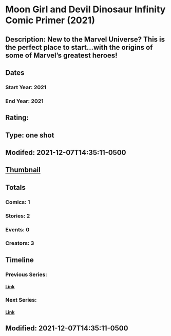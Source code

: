 # Moon Girl and Devil Dinosaur Infinity Comic Primer (2021)
## Description: New to the Marvel Universe? This is the perfect place to start…with the origins of some of Marvel’s greatest heroes!
## Dates
### Start Year: 2021
### End Year: 2021
## Rating: 
## Type: one shot
## Modifed: 2021-12-07T14:35:11-0500
## [Thumbnail](http://i.annihil.us/u/prod/marvel/i/mg/b/40/image_not_available.jpg)
## Totals
### Comics: 1
### Stories: 2
### Events: 0
### Creators: 3
## Timeline
### Previous Series: 
#### [Link]()
### Next Series: 
#### [Link]()
## Modified: 2021-12-07T14:35:11-0500